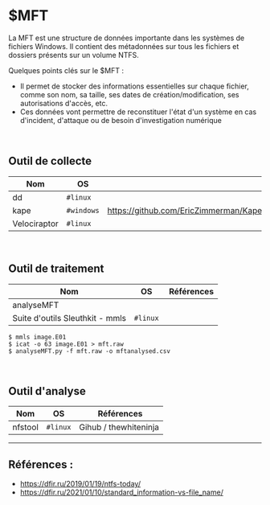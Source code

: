 # $MFT

La MFT est une structure de données importante dans les systèmes de fichiers Windows. Il contient des métadonnées sur tous les fichiers et dossiers présents sur un volume NTFS.

Quelques points clés sur le $MFT : 
- Il permet de stocker des informations essentielles sur chaque fichier, comme son nom, sa taille, ses dates de création/modification, ses autorisations d'accès, etc. 
- Ces données vont permettre de reconstituer l'état d'un système en cas d'incident, d'attaque ou de besoin d'investigation numérique

<br/>

## Outil de collecte 

| Nom | OS | Références |
|-----|-------------|------------|
| dd | ```#linux```  | |
| kape |  ```#windows``` | https://github.com/EricZimmerman/KapeFiles/blob/master/Targets/Windows/%24MFT.tkape |
| Velociraptor | ```#linux```  | |


<br/>

## Outil de traitement 

| Nom | OS | Références |
|-----|-------------|------------|
| analyseMFT |   | |
| Suite d'outils Sleuthkit - mmls | ```#linux```  | |


```
$ mmls image.E01
$ icat -o 63 image.E01 > mft.raw
$ analyseMFT.py -f mft.raw -o mftanalysed.csv
```

<br/>

## Outil d'analyse

| Nom | OS | Références |
|-----|-------------|------------|
| nfstool | ```#linux```  | Gihub / thewhiteninja |


------
## Références :

- https://dfir.ru/2019/01/19/ntfs-today/
- https://dfir.ru/2021/01/10/standard_information-vs-file_name/